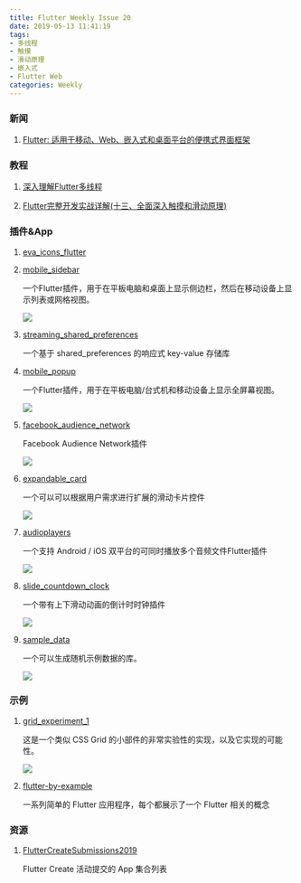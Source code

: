 ```yaml
---
title: Flutter Weekly Issue 20
date: 2019-05-13 11:41:19
tags:
- 多线程
- 触摸
- 滑动原理
- 嵌入式
- Flutter Web
categories: Weekly
---
```


### 新闻

1. [Flutter: 适用于移动、Web、嵌入式和桌面平台的便携式界面框架](https://mp.weixin.qq.com/s/xVmilQeiveA8XZNU0g668Q)

### 教程

1. [深入理解Flutter多线程](https://www.jianshu.com/p/54da18ed1a9e)

1. [Flutter完整开发实战详解(十三、全面深入触摸和滑动原理)](https://juejin.im/post/5cd54839f265da03b2044c32)

### 插件&App

1. [eva_icons_flutter](https://github.com/piyushmaurya23/eva_icons_flutter)

1. [mobile_sidebar](https://github.com/AppleEducate/plugins/tree/master/packages/mobile_sidebar)

	一个Flutter插件，用于在平板电脑和桌面上显示侧边栏，然后在移动设备上显示列表或网格视图。

    ![](https://i.loli.net/2019/05/12/5cd8132d6e2db.png)

1. [streaming_shared_preferences](https://github.com/roughike/streaming_shared_preferences)

	一个基于 shared_preferences 的响应式 key-value 存储库

1. [mobile_popup](https://github.com/AppleEducate/plugins/tree/master/packages/mobile_popup)

	一个Flutter插件，用于在平板电脑/台式机和移动设备上显示全屏幕视图。

    ![](https://i.loli.net/2019/05/12/5cd8178318bc8.png)

1. [facebook_audience_network](https://github.com/dreamsoftin/facebook_audience_network)

	Facebook Audience Network插件

    ![](https://i.loli.net/2019/05/12/5cd817cd8f387.png)


1. [expandable_card](https://github.com/Bernardi23/expandable_card)

	一个可以可以根据用户需求进行扩展的滑动卡片控件

    ![](https://i.loli.net/2019/05/12/5cd8219dd94a8.gif)

1. [audioplayers](https://github.com/luanpotter/audioplayers)

	一个支持 Android / iOS 双平台的可同时播放多个音频文件Flutter插件

    ![](https://i.loli.net/2019/05/12/5cd8253f6afeb.png)

1. [slide_countdown_clock](https://github.com/phucgaoxam/slide_countdown_clock)

	一个带有上下滑动动画的倒计时时钟插件

    ![](https://i.loli.net/2019/05/12/5cd8258a721d8.gif)

1. [sample_data](https://github.com/ibhavikmakwana/sample_data)

	一个可以生成随机示例数据的库。

    ![](https://i.loli.net/2019/05/13/5cd8c14a67c1745774.gif)

### 示例

1. [grid_experiment_1](https://github.com/fdoyle/flutter_demo_travel)

	这是一个类似 CSS Grid 的小部件的非常实验性的实现，以及它实现的可能性。

    ![](https://i.loli.net/2019/05/12/5cd82da5726ad.png)

1. [flutter-by-example](https://github.com/mjohnsullivan/flutter-by-example)

	一系列简单的 Flutter 应用程序，每个都展示了一个 Flutter 相关的概念

### 资源

1. [FlutterCreateSubmissions2019](https://github.com/pinkeshdarji/FlutterCreateSubmissions2019)

	Flutter Create 活动提交的 App 集合列表